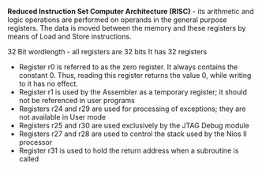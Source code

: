 
**Reduced Instruction Set Computer Architecture (RISC)** - its arithmetic and logic operations are performed on operands in the general purpose registers. The data is moved between the memory and these registers by means of Load and Store instructions.

32 Bit wordlength - all registers are 32 bits
It has 32 registers

- Register r0 is referred to as the zero register. It always contains the constant 0. Thus, reading this register returns the value 0, while writing to it has no effect.  
- Register r1 is used by the Assembler as a temporary register; it should not be referenced in user programs  
- Registers r24 and r29 are used for processing of exceptions; they are not available in User mode  
- Registers r25 and r30 are used exclusively by the JTAG Debug module  
- Registers r27 and r28 are used to control the stack used by the Nios II processor  
- Register r31 is used to hold the return address when a subroutine is called